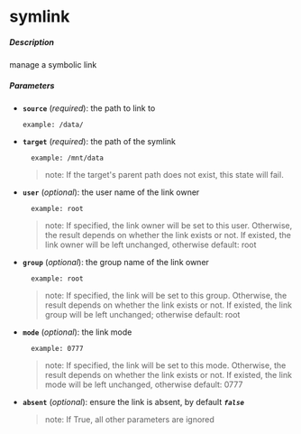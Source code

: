 # symlink


##### Description
manage a symbolic link

##### Parameters

*   **`source`** (*required*): the path to link to

		example: /data/

* **`target`** (*required*): the path of the symlink

		example: /mnt/data

	>note: If the target's parent path does not exist, this state will fail.

* **`user`** (*optional*): the user name of the link owner

		example: root

	>note: If specified, the link owner will be set to this user. Otherwise, the result depends on whether the link exists or not. If existed, the link owner will be left unchanged, otherwise default: root

* **`group`** (*optional*): the group name of the link owner

		example: root

	>note: If specified, the link will be set to this group. Otherwise, the result depends on whether the link exists or not. If existed, the link group will be left unchanged; otherwise default: root

* **`mode`** (*optional*): the link mode

		example: 0777

	>note: If specified, the link will be set to this mode. Otherwise, the result depends on whether the link exists or not. If existed, the link mode will be left unchanged, otherwise default: 0777

* **`absent`** (*optional*): ensure the link is absent, by default ***`false`***

	>note: If True, all other parameters are ignored
				